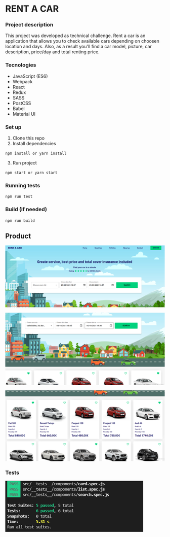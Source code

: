 # RENT A CAR

### Project description
This project was developed as technical challenge. Rent a car is an
application that allows you to check available cars depending on choosen location and days. Also, as a result you'll find a car model, picture, car description, price/day and total renting price. 

### Tecnologies
- JavaScript (ES6)
- Webpack
- React
- Redux
- SASS
- PostCSS
- Babel
- Material UI

### Set up 
1. Clone this repo
2. Install dependencies
```
npm install or yarn install
```
3. Run project
```
npm start or yarn start
```
### Running tests
```
npm run test
```
### Build (if needed)
```
npm run build
```
## Product
![Home_page](src/assets/images/Home_page.PNG)

![date_selected](src/assets/images/dates_selected.PNG)

![result_of_search](src/assets/images/result_of_search.PNG)

### Tests

![test](src/assets/images/test.png)